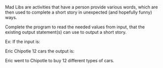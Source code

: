 Mad Libs are activities that have a person provide various words, which are then used to complete a short story in unexpected (and hopefully funny) ways.

Complete the program to read the needed values from input, that the existing output statement(s) can use to output a short story.

Ex: If the input is:

Eric Chipotle 12 cars
the output is:

Eric went to Chipotle to buy 12 different types of cars.